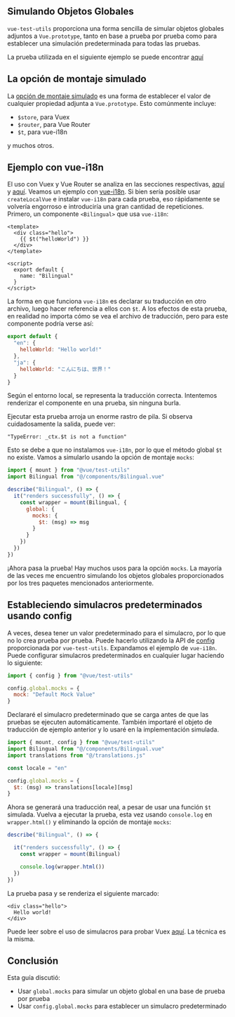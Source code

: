 ## Simulando Objetos Globales

`vue-test-utils` proporciona una forma sencilla de simular objetos globales adjuntos a `Vue.prototype`, tanto en base a prueba por prueba como para establecer una simulación predeterminada para todas las pruebas.

La prueba utilizada en el siguiente ejemplo se puede encontrar [aquí](https://github.com/lmiller1990/vue-testing-handbook/blob/master/demo-app/tests/unit/Bilingual.spec.js)

## La opción de montaje simulado

La [opción de montaje simulado](https://vue-test-utils.vuejs.org/api/options.html#mocks) es una forma de establecer el valor de cualquier propiedad adjunta a `Vue.prototype`. Esto comúnmente incluye:

- `$store`, para Vuex
- `$router`, para Vue Router
- `$t`, para vue-i18n

y muchos otros.

## Ejemplo con vue-i18n

El uso con Vuex y Vue Router se analiza en las secciones respectivas, [aquí](../vth/probando-vuex-en-componentes) y [aquí](../vth/vue-router). Veamos un ejemplo con [vue-i18n](https://github.com/kazupon/vue-i18n). Si bien sería posible usar `createLocalVue` e instalar `vue-i18n` para cada prueba, eso rápidamente se volvería engorroso e introduciría una gran cantidad de repeticiones. Primero, un componente `<Bilingual>` que usa `vue-i18n`:

```vue
<template>
  <div class="hello">
    {{ $t("helloWorld") }}
  </div>
</template>

<script>
  export default {
    name: "Bilingual"
  }
</script>
```

La forma en que funciona `vue-i18n` es declarar su traducción en otro archivo, luego hacer referencia a ellos con `$t`. A los efectos de esta prueba, en realidad no importa cómo se vea el archivo de traducción, pero para este componente podría verse así:

```js
export default {
  "en": {
    helloWorld: "Hello world!"
  },
  "ja": {
    helloWorld: "こんにちは、世界！"
  }
}
```
Según el entorno local, se representa la traducción correcta. Intentemos renderizar el componente en una prueba, sin ninguna burla.

Ejecutar esta prueba arroja un enorme rastro de pila. Si observa cuidadosamente la salida, puede ver:

```
"TypeError: _ctx.$t is not a function"
```

Esto se debe a que no instalamos `vue-i18n`, por lo que el método global `$t` no existe. Vamos a simularlo usando la opción de montaje `mocks`:

```js
import { mount } from "@vue/test-utils"
import Bilingual from "@/components/Bilingual.vue"

describe("Bilingual", () => {
  it("renders successfully", () => {
    const wrapper = mount(Bilingual, {
      global: {
        mocks: {
          $t: (msg) => msg
        }
      }
    })
  })
})
```

¡Ahora pasa la prueba! Hay muchos usos para la opción `mocks`. La mayoría de las veces me encuentro simulando los objetos globales proporcionados por los tres paquetes mencionados anteriormente.

## Estableciendo simulacros predeterminados usando config

A veces, desea tener un valor predeterminado para el simulacro, por lo que no lo crea prueba por prueba. Puede hacerlo utilizando la API de [config](https://v1.test-utils.vuejs.org/api/#config) proporcionada por `vue-test-utils`. Expandamos el ejemplo de `vue-i18n`. Puede configurar simulacros predeterminados en cualquier lugar haciendo lo siguiente:

```js
import { config } from "@vue/test-utils"

config.global.mocks = {
  mock: "Default Mock Value"
}
```

Declararé el simulacro predeterminado que se carga antes de que las pruebas se ejecuten automáticamente. También importaré el objeto de traducción de ejemplo anterior y lo usaré en la implementación simulada.

```js
import { mount, config } from "@vue/test-utils"
import Bilingual from "@/components/Bilingual.vue"
import translations from "@/translations.js"

const locale = "en"

config.global.mocks = {
  $t: (msg) => translations[locale][msg]
}
```

Ahora se generará una traducción real, a pesar de usar una función `$t` simulada. Vuelva a ejecutar la prueba, esta vez usando `console.log` en `wrapper.html()` y eliminando la opción de montaje `mocks`:


```js
describe("Bilingual", () => {

  it("renders successfully", () => {
    const wrapper = mount(Bilingual)

    console.log(wrapper.html())
  })
})
```

La prueba pasa y se renderiza el siguiente marcado:

```
<div class="hello">
  Hello world!
</div>
```

Puede leer sobre el uso de simulacros para probar Vuex [aquí](../vth/probando-vuex-en-componentes). La técnica es la misma.

## Conclusión

Esta guía discutió:

- Usar `global.mocks` para simular un objeto global en una base de prueba por prueba
- Usar `config.global.mocks` para establecer un simulacro predeterminado
